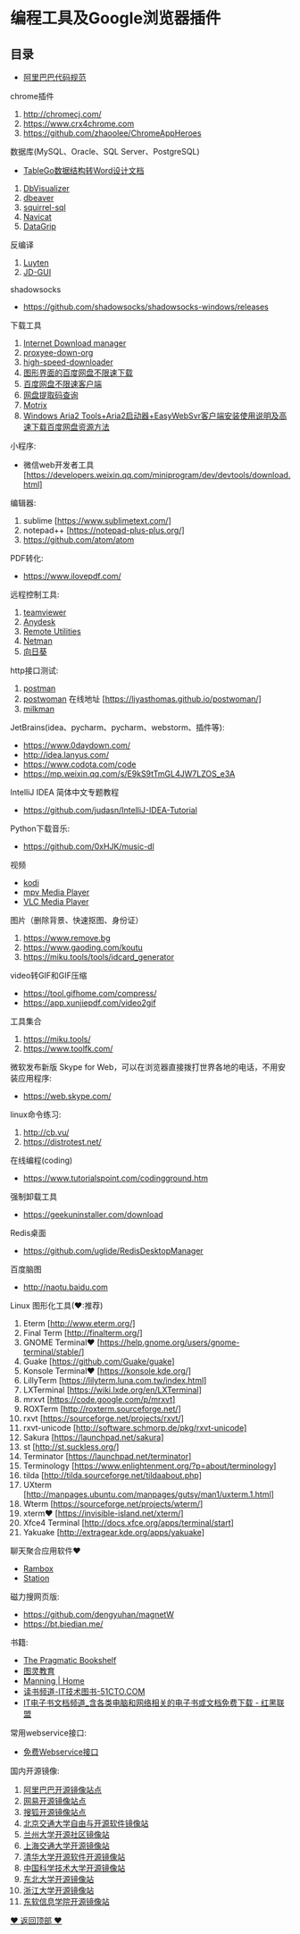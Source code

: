 编程工具及Google浏览器插件
==================================================
## 目录

+ [阿里巴巴代码规范](https://github.com/alibaba/p3c/ "阿里巴巴代码规范")

chrome插件
1. http://chromecj.com/
2. https://www.crx4chrome.com  
3. https://github.com/zhaoolee/ChromeAppHeroes

数据库(MySQL、Oracle、SQL Server、PostgreSQL)
* [TableGo数据结构转Word设计文档](http://www.tablego.cn/ "TableGo数据结构转Word设计文档")
1. [DbVisualizer](https://www.dbvis.com/ "DbVisualizer")
2. [dbeaver](https://dbeaver.io/ "dbeaver")
3. [squirrel-sql](http://squirrel-sql.sourceforge.net/ "squirrel-sql")
4. [Navicat](https://www.navicat.com.cn/ "Navicat")
5. [DataGrip](http://www.jetbrains.com/datagrip/ "DataGrip") 

反编译
1. [Luyten](https://github.com/deathmarine/Luyten/releases "Luyten")
2. [JD-GUI](https://github.com/java-decompiler "JD-GUI")

shadowsocks
* https://github.com/shadowsocks/shadowsocks-windows/releases

下载工具
1. [Internet Download manager](http://www.internetdownloadmanager.com/ "Internet Download manager")
2. [proxyee-down-org](https://github.com/proxyee-down-org "proxyee-down-org")
3. [high-speed-downloader](https://github.com/high-speed-downloader/high-speed-downloader "high-speed-downloader")
4. [图形界面的百度网盘不限速下载](https://github.com/b3log/baidu-netdisk-downloaderx "图形界面的百度网盘不限速下载")
5. [百度网盘不限速客户端](https://github.com/peterq/pan-light "百度网盘不限速客户端")
6. [网盘提取码查询](https://pnote.net/pan/ "网盘提取码查询")
7. [Motrix](https://motrix.app/ "Motrix")
8. [Windows Aria2 Tools+Aria2启动器+EasyWebSvr客户端安装使用说明及高速下载百度网盘资源方法](https://www.52pojie.cn/thread-1028273-1-1.html "Windows Aria2 Tools+Aria2启动器+EasyWebSvr客户端安装使用说明及高速下载百度网盘资源方法")

小程序:
* 微信web开发者工具 [https://developers.weixin.qq.com/miniprogram/dev/devtools/download.html]

编辑器:
1. sublime [https://www.sublimetext.com/]
2. notepad++ [https://notepad-plus-plus.org/]
3. https://github.com/atom/atom

PDF转化:
* https://www.ilovepdf.com/

远程控制工具:
1. [teamviewer](https://www.teamviewer.cn/cn/ "teamviewer")
2. [Anydesk](https://anydesk.com/zhs "Anydesk")
3. [Remote Utilities](https://www.remoteutilities.com/ "Remote Utilities")
4. [Netman](http://netman123.cn/ "Netman")
5. [向日葵](https://sunlogin.oray.com/personal/download "向日葵")

http接口测试:
1. [postman](https://www.getpostman.com/ "postman")
2. [postwoman](https://github.com/liyasthomas/postwoman] "postwoman")
在线地址 [https://liyasthomas.github.io/postwoman/]
3. [milkman](https://github.com/warmuuh/milkman "milkman")

JetBrains(idea、pycharm、pycharm、webstorm、插件等):
+ https://www.0daydown.com/
+ http://idea.lanyus.com/
+ https://www.codota.com/code
+ https://mp.weixin.qq.com/s/E9kS9tTmGL4JW7LZOS_e3A

IntelliJ IDEA 简体中文专题教程
* https://github.com/judasn/IntelliJ-IDEA-Tutorial

Python下载音乐:
* https://github.com/0xHJK/music-dl

视频
* [kodi](https://kodi.tv/ "kodi")
* [mpv Media Player](https://mpv.io/ "mpv Media Player")
* [VLC Media Player](https://www.videolan.org/ "VLC Media Player")

图片（删除背景、快速抠图、身份证）
1. https://www.remove.bg
2. https://www.gaoding.com/koutu
3. https://miku.tools/tools/idcard_generator

video转GIF和GIF压缩
+ https://tool.gifhome.com/compress/
+ https://app.xunjiepdf.com/video2gif

工具集合
1. https://miku.tools/
2. https://www.toolfk.com/

微软发布新版 Skype for Web，可以在浏览器直接拨打世界各地的电话，不用安装应用程序:
* https://web.skype.com/

linux命令练习:
1. http://cb.vu/
2. https://distrotest.net/

在线编程(coding)
+ https://www.tutorialspoint.com/codingground.htm

强制卸载工具
* https://geekuninstaller.com/download

Redis桌面
* https://github.com/uglide/RedisDesktopManager

百度脑图
* http://naotu.baidu.com

Linux 图形化工具(❤:推荐)
1. Eterm [http://www.eterm.org/]
2. Final Term [http://finalterm.org/]
3. GNOME Terminal❤ [https://help.gnome.org/users/gnome-terminal/stable/]
4. Guake [https://github.com/Guake/guake]
5. Konsole Terminal❤ [https://konsole.kde.org/] 
6. LillyTerm [https://lilyterm.luna.com.tw/index.html]
7. LXTerminal [https://wiki.lxde.org/en/LXTerminal]
8. mrxvt [https://code.google.com/p/mrxvt]
9. ROXTerm [http://roxterm.sourceforge.net/]
10. rxvt [https://sourceforge.net/projects/rxvt/]
11. rxvt-unicode [http://software.schmorp.de/pkg/rxvt-unicode]
12. Sakura [https://launchpad.net/sakura]
13. st [http://st.suckless.org/]
14. Terminator [https://launchpad.net/terminator]
15. Terminology [https://www.enlightenment.org/?p=about/terminology]
16. tilda [http://tilda.sourceforge.net/tildaabout.php]
17. UXterm [http://manpages.ubuntu.com/manpages/gutsy/man1/uxterm.1.html]
18. Wterm [https://sourceforge.net/projects/wterm/]
19. xterm❤ [https://invisible-island.net/xterm/]
20. Xfce4 Terminal [http://docs.xfce.org/apps/terminal/start]
21. Yakuake [http://extragear.kde.org/apps/yakuake] 

聊天聚合应用软件❤
+ [Rambox](https://github.com/ramboxapp "Rambox")
+ [Station](https://getstation.com/ "Station")

磁力搜网页版:
+ https://github.com/dengyuhan/magnetW
+ https://bt.biedian.me/

书籍:
+ [The Pragmatic Bookshelf](https://pragprog.com/ "The Pragmatic Bookshelf")
+ [图灵教育](http://www.ituring.com.cn/ "图灵教育")
+ [Manning | Home](https://www.manning.com/ "Manning | Home")
+ [读书频道-IT技术图书-51CTO.COM](http://book.51cto.com/ "读书频道-IT技术图书-51CTO.COM")
+ [IT电子书文档频道_含各类电脑和网络相关的电子书或文档免费下载 - 红黑联盟](https://www.2cto.com/ebook/ "IT电子书文档频道_含各类电脑和网络相关的电子书或文档免费下载 - 红黑联盟") 

常用webservice接口:
+ [免费Webservice接口](http://www.webxml.com.cn/zh_cn/index.aspx "WEB服务（Web Servicrs）| 免费WEB服务 | 商业WEB服务 | XML Web Servicrs - WEBXML")

国内开源镜像:
1. [阿里巴巴开源镜像站点](https://opsx.alibaba.com/mirror "阿里巴巴开源镜像站点")
2. [网易开源镜像站点](http://mirrors.163.com/ "网易开源镜像站点")
3. [搜狐开源镜像站点](http://mirrors.sohu.com/ "搜狐开源镜像站点")
4. [北京交通大学自由与开源软件镜像站](https://mirror.bjtu.edu.cn/ "北京交通大学自由与开源软件镜像站")
5. [兰州大学开源社区镜像站](http://mirror.lzu.edu.cn/ "兰州大学开源社区镜像站")
6. [上海交通大学开源镜像站](http://ftp.sjtu.edu.cn/ "上海交通大学开源镜像站")
7. [清华大学开源软件开源镜像站](https://mirrors.tuna.tsinghua.edu.cn/ "清华大学开源软件开源镜像站")
8. [中国科学技术大学开源镜像站](http://mirrors.ustc.edu.cn/ "中国科学技术大学开源镜像站")
9. [东北大学开源镜像站](http://mirror.neu.edu.cn/ "东北大学开源镜像站")
10. [浙江大学开源镜像站](http://mirrors.zju.edu.cn/ "浙江大学开源镜像站")
11. [东软信息学院开源镜像站](http://mirrors.neusoft.edu.cn/ "东软信息学院开源镜像站")

[❤ 返回顶部 ❤](#目录)

